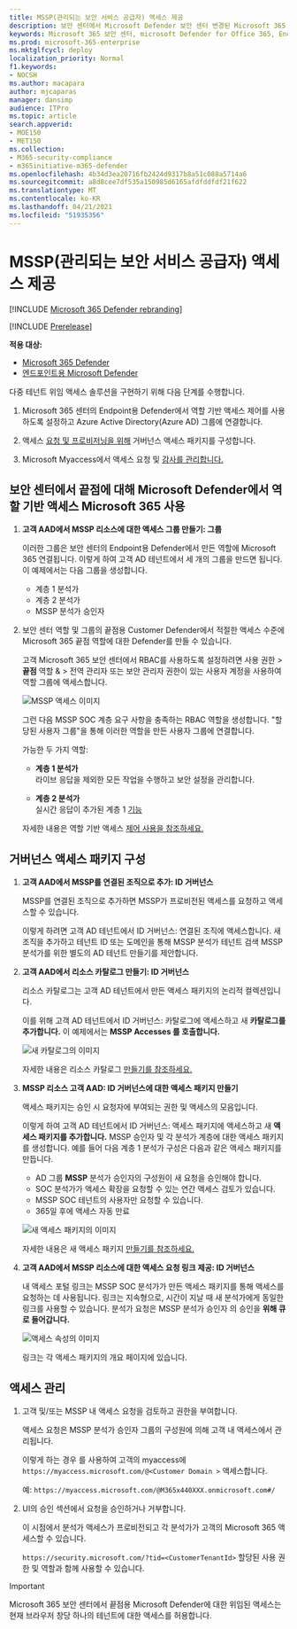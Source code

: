 ```yaml
---
title: MSSP(관리되는 보안 서비스 공급자) 액세스 제공
description: 보안 센터에서 Microsoft Defender 보안 센터 변경된 Microsoft 365 정보
keywords: Microsoft 365 보안 센터, microsoft Defender for Office 365, Endpoint용 Microsoft Defender, MDO, MDE, 단일 창, 수렴형 포털, 보안 포털, Defender 보안 포털
ms.prod: microsoft-365-enterprise
ms.mktglfcycl: deploy
localization_priority: Normal
f1.keywords:
- NOCSH
ms.author: macapara
author: mjcaparas
manager: dansimp
audience: ITPro
ms.topic: article
search.appverid:
- MOE150
- MET150
ms.collection:
- M365-security-compliance
- m365initiative-m365-defender
ms.openlocfilehash: 4b34d3ea20716fb2424d9317b8a51c088a5714a6
ms.sourcegitcommit: a8d8cee7df535a150985d6165afdfddfdf21f622
ms.translationtype: MT
ms.contentlocale: ko-KR
ms.lasthandoff: 04/21/2021
ms.locfileid: "51935356"
---
```

# <a name="provide-managed-security-service-provider-mssp-access"></a>MSSP(관리되는 보안 서비스 공급자) 액세스 제공 

[!INCLUDE [Microsoft 365 Defender rebranding](../includes/microsoft-defender.md)]

[!INCLUDE [Prerelease](../includes/prerelease.md)]

**적용 대상:**

- [Microsoft 365 Defender](microsoft-365-defender.md)
- [엔드포인트용 Microsoft Defender](https://go.microsoft.com/fwlink/p/?linkid=2154037)

다중 테넌트 위임 액세스 솔루션을 구현하기 위해 다음 단계를 수행합니다.

1. Microsoft 365 [](/windows/security/threat-protection/microsoft-defender-atp/rbac) 센터의 Endpoint용 Defender에서 역할 기반 액세스 제어를 사용하도록 설정하고 Azure Active Directory(Azure AD) 그룹에 연결합니다.

2. 액세스 [요청 및 프로비저닝을 위해](/azure/active-directory/governance/identity-governance-overview) 거버넌스 액세스 패키지를 구성합니다.

3. Microsoft Myaccess에서 액세스 요청 및 [감사를 관리합니다.](/azure/active-directory/governance/entitlement-management-request-approve)

## <a name="enable-role-based-access-controls-in-microsoft-defender-for-endpoint-in-microsoft-365-security-center"></a>보안 센터에서 끝점에 대해 Microsoft Defender에서 역할 기반 액세스 Microsoft 365 사용

1. **고객 AAD에서 MSSP 리소스에 대한 액세스 그룹 만들기: 그룹**

    이러한 그룹은 보안 센터의 Endpoint용 Defender에서 만든 역할에 Microsoft 365 연결됩니다. 이렇게 하여 고객 AD 테넌트에서 세 개의 그룹을 만드면 됩니다. 이 예제에서는 다음 그룹을 생성합니다.

    - 계층 1 분석가 
    - 계층 2 분석가 
    - MSSP 분석가 승인자  


2. 보안 센터 역할 및 그룹의 끝점용 Customer Defender에서 적절한 액세스 수준에 Microsoft 365 끝점 역할에 대한 Defender를 만들 수 있습니다.

    고객 Microsoft 365 보안 센터에서 RBAC를 사용하도록 설정하려면 사용 권한 > **끝점** 역할 & > 전역 관리자 또는 보안 관리자 권한이 있는 사용자 계정을 사용하여 역할 그룹에 액세스합니다.

    ![MSSP 액세스 이미지](../../media/mssp-access.png)

    그런 다음 MSSP SOC 계층 요구 사항을 충족하는 RBAC 역할을 생성합니다. "할당된 사용자 그룹"을 통해 이러한 역할을 만든 사용자 그룹에 연결합니다.

    가능한 두 가지 역할:

    - **계층 1 분석가** <br>
      라이브 응답을 제외한 모든 작업을 수행하고 보안 설정을 관리합니다.

    - **계층 2 분석가** <br>
      실시간 응답이 추가된 계층 1 [기능](/windows/security/threat-protection/microsoft-defender-atp/live-response)

    자세한 내용은 역할 기반 액세스 [제어 사용을 참조하세요.](/windows/security/threat-protection/microsoft-defender-atp/rbac)



## <a name="configure-governance-access-packages"></a>거버넌스 액세스 패키지 구성

1.  **고객 AAD에서 MSSP를 연결된 조직으로 추가: ID 거버넌스**
    
    MSSP를 연결된 조직으로 추가하면 MSSP가 프로비전된 액세스를 요청하고 액세스할 수 있습니다. 

    이렇게 하려면 고객 AD 테넌트에서 ID 거버넌스: 연결된 조직에 액세스합니다. 새 조직을 추가하고 테넌트 ID 또는 도메인을 통해 MSSP 분석가 테넌트 검색 MSSP 분석가를 위한 별도의 AD 테넌트 만들기를 제안합니다.

2. **고객 AAD에서 리소스 카탈로그 만들기: ID 거버넌스**

    리소스 카탈로그는 고객 AD 테넌트에서 만든 액세스 패키지의 논리적 컬렉션입니다.

    이를 위해 고객 AD 테넌트에서 ID 거버넌스: 카탈로그에 액세스하고 새 **카탈로그를 추가합니다.** 이 예제에서는 **MSSP Accesses 를 호출합니다.** 

    ![새 카탈로그의 이미지](../../media/goverance-catalog.png)

    자세한 내용은 리소스 카탈로그 [만들기를 참조하세요.](/azure/active-directory/governance/entitlement-management-catalog-create)


3. **MSSP 리소스 고객 AAD: ID 거버넌스에 대한 액세스 패키지 만들기**

    액세스 패키지는 승인 시 요청자에 부여되는 권한 및 액세스의 모음입니다. 

    이렇게 하여 고객 AD 테넌트에서 ID 거버넌스: 액세스 패키지에 액세스하고 새 **액세스 패키지를 추가합니다.** MSSP 승인자 및 각 분석가 계층에 대한 액세스 패키지를 생성합니다. 예를 들어 다음 계층 1 분석가 구성은 다음과 같은 액세스 패키지를 만듭니다.

    - AD 그룹 **MSSP** 분석가 승인자의 구성원이 새 요청을 승인해야 합니다.
    - SOC 분석가가 액세스 확장을 요청할 수 있는 연간 액세스 검토가 있습니다.
    - MSSP SOC 테넌트의 사용자만 요청할 수 있습니다.
    - 365일 후에 액세스 자동 만료

    ![새 액세스 패키지의 이미지](../../media/new-access-package.png)

    자세한 내용은 새 액세스 패키지 [만들기를 참조하세요.](/azure/active-directory/governance/entitlement-management-access-package-create)


4. **고객 AAD에서 MSSP 리소스에 대한 액세스 요청 링크 제공: ID 거버넌스**

    내 액세스 포털 링크는 MSSP SOC 분석가가 만든 액세스 패키지를 통해 액세스를 요청하는 데 사용됩니다. 링크는 지속형으로, 시간이 지날 때 새 분석가에게 동일한 링크를 사용할 수 있습니다. 분석가 요청은 MSSP 분석가 승인자 의 승인을 **위해 큐로 들어갑니다.**


    ![액세스 속성의 이미지](../../media/access-properties.png)

    링크는 각 액세스 패키지의 개요 페이지에 있습니다.

## <a name="manage-access"></a>액세스 관리 

1. 고객 및/또는 MSSP 내 액세스 요청을 검토하고 권한을 부여합니다.

    액세스 요청은 MSSP 분석가 승인자 그룹의 구성원에 의해 고객 내 액세스에서 관리됩니다.

    이렇게 하는 경우 를 사용하여 고객의 myaccess에  `https://myaccess.microsoft.com/@<Customer Domain >` 액세스합니다. 

    예:  `https://myaccess.microsoft.com/@M365x440XXX.onmicrosoft.com#/`   
2. UI의 승인 섹션에서  요청을 승인하거나 거부합니다.

     이 시점에서 분석가 액세스가 프로비전되고 각 분석가가 고객의 Microsoft 365 액세스할 수 있습니다. 

    `https://security.microsoft.com/?tid=<CustomerTenantId>` 할당된 사용 권한 및 역할과 함께 사용할 수 있습니다.

> [!IMPORTANT]
> Microsoft 365 보안 센터에서 끝점용 Microsoft Defender에 대한 위임된 액세스는 현재 브라우저 창당 하나의 테넌트에 대한 액세스를 허용합니다.